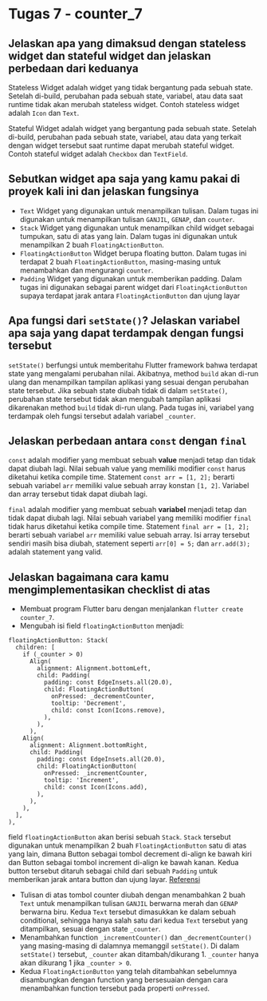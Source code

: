 # Tugas 7 - counter_7

## Jelaskan apa yang dimaksud dengan stateless widget dan stateful widget dan jelaskan perbedaan dari keduanya
Stateless Widget adalah widget yang tidak bergantung pada sebuah state. Setelah di-build, perubahan pada sebuah state, variabel, atau data saat runtime tidak akan merubah stateless widget. Contoh stateless widget adalah `Icon` dan `Text`.

Stateful Widget adalah widget yang bergantung pada sebuah state. Setelah di-build, perubahan pada sebuah state, variabel, atau data yang terkait dengan widget tersebut saat runtime dapat merubah stateful widget. Contoh stateful widget adalah `Checkbox` dan `TextField`.

## Sebutkan widget apa saja yang kamu pakai di proyek kali ini dan jelaskan fungsinya
- `Text`
Widget yang digunakan untuk menampilkan tulisan. Dalam tugas ini digunakan untuk menampilkan tulisan `GANJIL`, `GENAP`, dan `counter`.
- `Stack`
Widget yang digunakan untuk menampilkan child widget sebagai tumpukan, satu di atas yang lain. Dalam tugas ini digunakan untuk menampilkan 2 buah `FloatingActionButton`.
- `FloatingActionButton`
Widget berupa floating button. Dalam tugas ini terdapat 2 buah `FloatingActionButton`, masing-masing untuk menambahkan dan mengurangi `counter`.
- `Padding`
Widget yang digunakan untuk memberikan padding. Dalam tugas ini digunakan sebagai parent widget dari `FloatingActionButton` supaya terdapat jarak antara `FloatingActionButton` dan ujung layar

## Apa fungsi dari `setState()`? Jelaskan variabel apa saja yang dapat terdampak dengan fungsi tersebut
`setState()` berfungsi untuk memberitahu Flutter framework bahwa terdapat state yang mengalami perubahan nilai. Akibatnya, method `build` akan di-run ulang dan menampilkan tampilan aplikasi yang sesuai dengan perubahan state tersebut. Jika sebuah state diubah tidak di dalam `setState()`, perubahan state tersebut tidak akan mengubah tampilan aplikasi dikarenakan method `build` tidak di-run ulang. Pada tugas ini, variabel yang terdampak oleh fungsi tersebut adalah variabel `_counter`.

## Jelaskan perbedaan antara `const` dengan `final`
`const` adalah modifier yang membuat sebuah **value** menjadi tetap dan tidak dapat diubah lagi. Nilai sebuah value yang memiliki modifier `const` harus diketahui ketika compile time. Statement `const arr = [1, 2];` berarti sebuah variabel `arr` memiliki value sebuah array konstan `[1, 2]`. Variabel dan array tersebut tidak dapat diubah lagi.

`final` adalah modifier yang membuat sebuah **variabel** menjadi tetap dan tidak dapat diubah lagi. Nilai sebuah variabel yang memiliki modifier `final` tidak harus diketahui ketika compile time. Statement `final arr = [1, 2];` berarti sebuah variabel `arr` memiliki value sebuah array. Isi array tersebut sendiri masih bisa diubah, statement seperti `arr[0] = 5;` dan `arr.add(3);` adalah statement yang valid.

## Jelaskan bagaimana cara kamu mengimplementasikan checklist di atas
- Membuat program Flutter baru dengan menjalankan `flutter create counter_7`.
- Mengubah isi field `floatingActionButton` menjadi:
```
floatingActionButton: Stack(
  children: [
    if (_counter > 0)
      Align(
        alignment: Alignment.bottomLeft,
        child: Padding(
          padding: const EdgeInsets.all(20.0),
          child: FloatingActionButton(
            onPressed: _decrementCounter,
            tooltip: 'Decrement',
            child: const Icon(Icons.remove),
          ),
        ),
      ),
    Align(
      alignment: Alignment.bottomRight,
      child: Padding(
        padding: const EdgeInsets.all(20.0),
        child: FloatingActionButton(
          onPressed: _incrementCounter,
          tooltip: 'Increment',
          child: const Icon(Icons.add),
        ),
      ),
    ),
  ],
),
```

field `floatingActionButton` akan berisi sebuah `Stack`. `Stack` tersebut digunakan untuk menampilkan 2 buah `FloatingActionButton` satu di atas yang lain, dimana Button sebagai tombol decrement di-align ke bawah kiri dan Button sebagai tombol increment di-align ke bawah kanan. Kedua button tersebut ditaruh sebagai child dari sebuah `Padding` untuk memberikan jarak antara button dan ujung layar. [Referensi](https://stackoverflow.com/questions/50839282/how-to-add-multiple-floating-button-in-stack-widget-in-flutter)
- Tulisan di atas tombol counter diubah dengan menambahkan 2 buah `Text` untuk menampilkan tulisan `GANJIL` berwarna merah dan `GENAP` berwarna biru. Kedua `Text` tersebut dimasukkan ke dalam sebuah conditional, sehingga hanya salah satu dari kedua `Text` tersebut yang ditampilkan, sesuai dengan state `_counter`.
- Menambahkan function `_incrementCounter()` dan `_decrementCounter()` yang masing-masing di dalamnya memanggil `setState()`. Di dalam `setState()` tersebut, `_counter` akan ditambah/dikurang 1. `_counter` hanya akan dikurang 1 jika `_counter > 0`.
- Kedua `FloatingActionButton` yang telah ditambahkan sebelumnya disambungkan dengan function yang bersesuaian dengan cara menambahkan function tersebut pada properti `onPressed`.